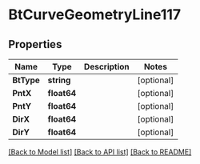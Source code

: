 # BtCurveGeometryLine117

## Properties

Name | Type | Description | Notes
------------ | ------------- | ------------- | -------------
**BtType** | **string** |  | [optional] 
**PntX** | **float64** |  | [optional] 
**PntY** | **float64** |  | [optional] 
**DirX** | **float64** |  | [optional] 
**DirY** | **float64** |  | [optional] 

[[Back to Model list]](../README.md#documentation-for-models) [[Back to API list]](../README.md#documentation-for-api-endpoints) [[Back to README]](../README.md)


